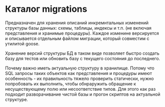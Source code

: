 # Каталог migrations

Предназначен для хранения описаний инкремнтальных изменений структуры базы данных: схемы, таблицы, индексы и т.п. (не включая представления и хранимые процедуры).
Каждое изменине версируется и описывается отдельным файлом миграции, который совместим с утилитой goose.

Хранение версий структуры БД в таком виде позволяет быстро создать базу для тестов или обновить базу с текущего состояния до последнего.

Почему важно иметь актуальную структуру в хранилище. Потому что SQL запросы таких объектов как представления и процедуры имеют особенность - их правильность тяжело проверить статически, нужно попробовать их выполнить, чтобы обнраружить обращение к несуществующему полю или несоответствие типов. Для этого  как раз подходит разворачивание чистой базы и прогон скриптов на актуальной структуре.
